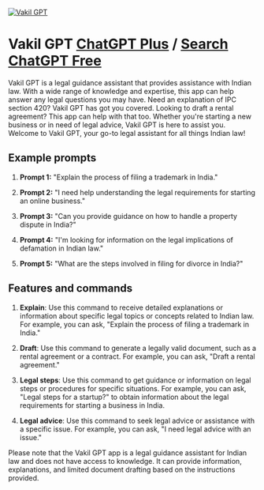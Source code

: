 
[![Vakil GPT](https://files.oaiusercontent.com/file-dxAiKWIsBAFV9ADEJ7uo5aus?se=2123-10-16T19%3A23%3A38Z&sp=r&sv=2021-08-06&sr=b&rscc=max-age%3D31536000%2C%20immutable&rscd=attachment%3B%20filename%3Dac39549b-c668-40c0-b41d-d9d73bdcc1c7.png&sig=ExipBmgIbgGAlHvxVO18TWEB2MYThveKDwl6Oe8wLRo%3D)](https://chat.openai.com/g/g-hNxYPZrBW-vakil-gpt)

# Vakil GPT [ChatGPT Plus](https://chat.openai.com/g/g-hNxYPZrBW-vakil-gpt) / [Search ChatGPT Free](https://gptcall.net/index.html#/?search=Vakil%20GPT)

Vakil GPT is a legal guidance assistant that provides assistance with Indian law. With a wide range of knowledge and expertise, this app can help answer any legal questions you may have. Need an explanation of IPC section 420? Vakil GPT has got you covered. Looking to draft a rental agreement? This app can help with that too. Whether you're starting a new business or in need of legal advice, Vakil GPT is here to assist you. Welcome to Vakil GPT, your go-to legal assistant for all things Indian law!

## Example prompts

1. **Prompt 1:** "Explain the process of filing a trademark in India."

2. **Prompt 2:** "I need help understanding the legal requirements for starting an online business."

3. **Prompt 3:** "Can you provide guidance on how to handle a property dispute in India?"

4. **Prompt 4:** "I'm looking for information on the legal implications of defamation in Indian law."

5. **Prompt 5:** "What are the steps involved in filing for divorce in India?"

## Features and commands

1. **Explain**: Use this command to receive detailed explanations or information about specific legal topics or concepts related to Indian law. For example, you can ask, "Explain the process of filing a trademark in India."

2. **Draft**: Use this command to generate a legally valid document, such as a rental agreement or a contract. For example, you can ask, "Draft a rental agreement."

3. **Legal steps**: Use this command to get guidance or information on legal steps or procedures for specific situations. For example, you can ask, "Legal steps for a startup?" to obtain information about the legal requirements for starting a business in India.

4. **Legal advice**: Use this command to seek legal advice or assistance with a specific issue. For example, you can ask, "I need legal advice with an issue."

Please note that the Vakil GPT app is a legal guidance assistant for Indian law and does not have access to knowledge. It can provide information, explanations, and limited document drafting based on the instructions provided.


